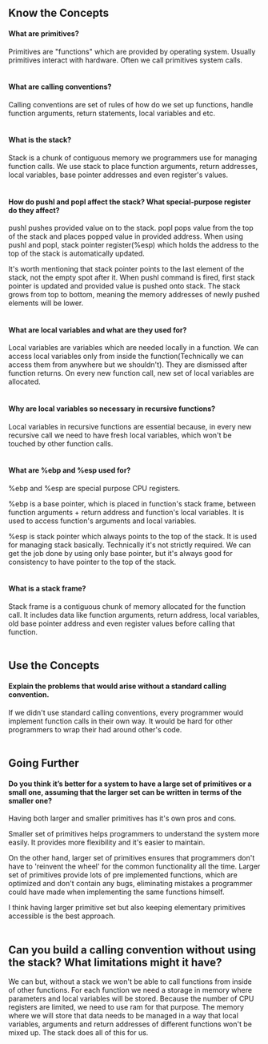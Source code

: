 ## Know the Concepts

#### What are primitives?

Primitives are "functions" which are provided by operating system. Usually primitives interact with hardware. Often we call primitives system calls.
<br>
<br>

#### What are calling conventions?

Calling conventions are set of rules of how do we set up functions, handle function arguments, return statements, local variables and etc.
<br>
<br>

#### What is the stack?

Stack is a chunk of contiguous memory we programmers use for managing function calls. We use stack to place function arguments, return addresses, local variables, base pointer addresses and even register's values.
<br>
<br>

#### How do pushl and popl affect the stack? What special-purpose register do they affect?

pushl pushes provided value on to the stack. popl pops value from the top of the stack and places popped value in provided address. When using pushl and popl, stack pointer register(%esp) which holds the address to the top of the stack is automatically updated.

It's worth mentioning that stack pointer points to the last element of the stack, not the empty spot after it. When pushl command is fired, first stack pointer is updated and provided value is pushed onto stack. The stack grows from top to bottom, meaning the memory addresses of newly pushed elements will be lower.
<br>
<br>

#### What are local variables and what are they used for?

Local variables are variables which are needed locally in a function. We can access local variables only from inside the function(Technically we can access them from anywhere but we shouldn't). They are dismissed after function returns. On every new function call, new set of local variables are allocated.
<br>
<br>

#### Why are local variables so necessary in recursive functions?

Local variables in recursive functions are essential because, in every new recursive call we need to have fresh local variables, which won't be touched by other function calls.
<br>
<br>

#### What are %ebp and %esp used for?

%ebp and %esp are special purpose CPU registers.

%ebp is a base pointer, which is placed in function's stack frame, between function arguments + return address and function's local variables.
It is used to access function's arguments and local variables.

%esp is stack pointer which always points to the top of the stack. It is used for managing stack basically. Technically it's not strictly required. We can get the job done by using only base pointer, but it's always good for consistency to have pointer to the top of the stack.
<br>
<br>

#### What is a stack frame?

Stack frame is a contiguous chunk of memory allocated for the function call. It includes data like function arguments, return address, local variables, old base pointer address and even register values before calling that function.
<br>
<br>

## Use the Concepts

#### Explain the problems that would arise without a standard calling convention.

If we didn't use standard calling conventions, every programmer would implement function calls in their
own way. It would be hard for other programmers to wrap their had around other's code.
<br>
<br>

## Going Further

#### Do you think it’s better for a system to have a large set of primitives or a small one, assuming that the larger set can be written in terms of the smaller one?

Having both larger and smaller primitives has it's own pros and cons.

Smaller set of primitives helps programmers to understand the system more easily. It provides more flexibility and it's easier to maintain.

On the other hand, larger set of primitives ensures that programmers don't have to 'reinvent the wheel' for the common functionality all the time. Larger set of primitives provide lots of pre implemented functions, which are optimized and don't contain any bugs, eliminating mistakes a programmer could have made when implementing the same functions himself.

I think having larger primitive set but also keeping elementary primitives accessible is the best approach.
<br>
<br>

## Can you build a calling convention without using the stack? What limitations might it have?

We can but, without a stack we won't be able to call functions from inside of other functions.
For each function we need a storage in memory where parameters and local variables will be stored.
Because the number of CPU registers are limited, we need to use ram for that purpose. The memory where we will store that data needs to be managed in a way that local variables, arguments and return addresses of different functions won't be mixed up. The stack does all of this for us.
